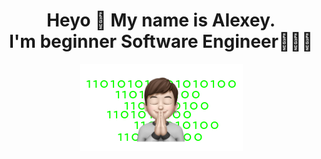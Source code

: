 <div align="center">
<h1 style="width="25px"">  Heyo 🖖 My name is Alexey. </br>I'm beginner Software Engineer👨🏻‍💻 </h1>
<img src="https://github.com/4lexbit/4lexbit/blob/main/bit_memoji.png?raw=true">
</div>
